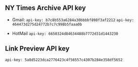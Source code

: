## NY Times Archive API key

- Gmail: 
`api-key: b7c8b553a6284a30bbbbf898f3af2212`
`api-key: 464473d275d24772b7c7c998b5faaa0b`

- HotMail
`api-key: 6650324d84634488b7772d31d1443230`


## Link Preview API key

`api-key: 5a8d5223dca2776423c4f56557c4307b284e358df5652`